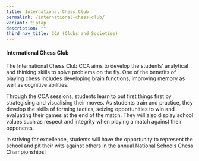 ```yaml
---
title: International Chess Club
permalink: /international-chess-club/
variant: tiptap
description: ""
third_nav_title: CCA (Clubs and Societies)
---
```

<h4>International Chess Club</h4>
<p>The International Chess Club CCA aims to develop the students’ analytical
and thinking skills to solve problems on the fly. One of the benefits of
playing chess includes developing brain functions, improving memory as
well as cognitive abilities.</p>
<p>Through the CCA sessions, students learn to put first things first by
strategising and visualising their moves. As students train and practice,
they develop the skills of forming tactics, seizing opportunities to win
and evaluating their games at the end of the match. They will also display
school values such as respect and integrity when playing a match against
their opponents.</p>
<p>In striving for excellence, students will have the opportunity to represent
the school and pit their wits against others in the annual National Schools
Chess Championships!</p>
<p></p>